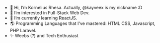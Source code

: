 - 👋 Hi, I’m Kornelius Rhesa. Actually, @kayveex is my nickname :D
- 👀 I’m interested in Full-Stack Web Dev.
- 📢 I’m currently learning ReactJS.
- 🌎 Programming Languages that I've mastered: HTML CSS, Javascript, PHP Laravel.
- ✨  Weebs (?) and Tech Enthusiast 
